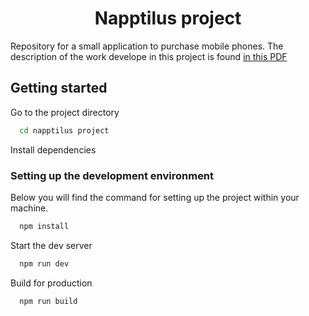 <h1 align="center">Napptilus project</h1>

Repository for a small application to purchase mobile phones. The description of the work  develope in this project is found [in this PDF](Reto_Frontend.pdf)

## Getting started

Go to the project directory

```bash
  cd napptilus project
```

Install dependencies

### Setting up the development environment

Below you will find the command for setting up the project within your machine.

```bash
  npm install
```

Start the dev server

```bash
  npm run dev
```

Build for production

```bash
  npm run build
```